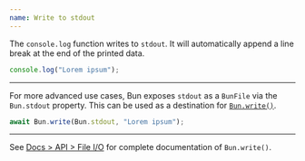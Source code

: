 ```yaml
---
name: Write to stdout
---
```


The `console.log` function writes to `stdout`. It will automatically append a line break at the end of the printed data.

```ts
console.log("Lorem ipsum");
```

---

For more advanced use cases, Bun exposes `stdout` as a `BunFile` via the `Bun.stdout` property. This can be used as a destination for [`Bun.write()`](https://bun.sh/docs/api/file-io#writing-files-bun-write).

```ts
await Bun.write(Bun.stdout, "Lorem ipsum");
```

---

See [Docs > API > File I/O](https://bun.sh/docs/api/file-io#writing-files-bun-write) for complete documentation of `Bun.write()`.
